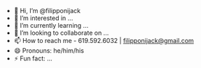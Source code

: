 - 👋 Hi, I’m @filipponijack
- 👀 I’m interested in ...
- 🌱 I’m currently learning ...
- 💞️ I’m looking to collaborate on ...
- 📫 How to reach me - 619.592.6032 | filipponijack@gmail.com
- 😄 Pronouns: he/him/his
- ⚡ Fun fact: ...

<!---
filipponijack/filipponijack is a ✨ special ✨ repository because its `README.md` (this file) appears on your GitHub profile.
You can click the Preview link to take a look at your changes.
--->
